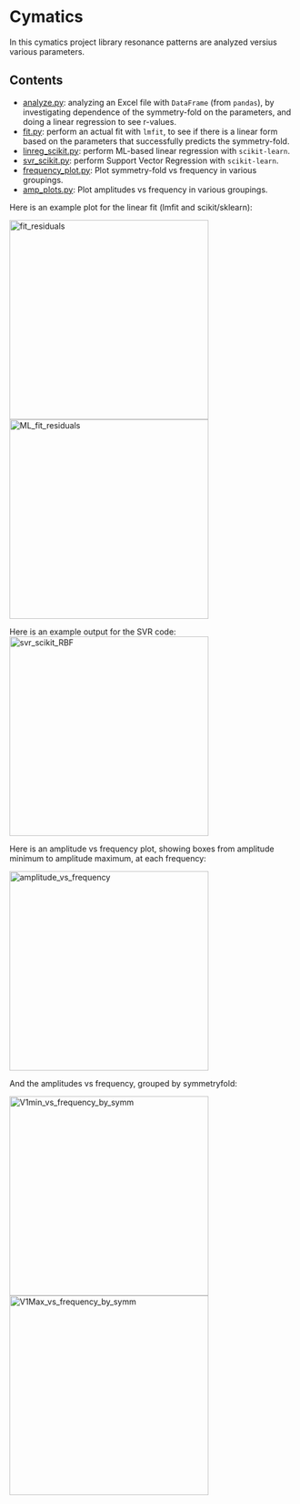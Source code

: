 # Cymatics
In this cymatics project library resonance patterns are analyzed versius various parameters. 
## Contents
- <a href="https://github.com/csanadm/cymatics/blob/main/analyze.py">analyze.py</a>: analyzing an Excel file with `DataFrame` (from `pandas`), by investigating dependence of the symmetry-fold on the parameters, and doing a linear regression to see r-values.
- <a href="https://github.com/csanadm/cymatics/blob/main/fit.py">fit.py</a>: perform an actual fit with `lmfit`, to see if there is a linear form based on the parameters that successfully predicts the symmetry-fold.
- <a href="https://github.com/csanadm/cymatics/blob/main/linreg_scikit.py">linreg_scikit.py</a>: perform ML-based linear regression with `scikit-learn`.
- <a href="https://github.com/csanadm/cymatics/blob/main/svr_scikit.py">svr_scikit.py</a>: perform Support Vector Regression with `scikit-learn`.
- <a href="https://github.com/csanadm/cymatics/blob/main/frequency_plot.py">frequency_plot.py</a>: Plot symmetry-fold vs frequency in various groupings.
- <a href="https://github.com/csanadm/cymatics/blob/main/amp_plots.py">amp_plots.py</a>: Plot amplitudes vs frequency in various groupings.

Here is an example plot for the linear fit (lmfit and scikit/sklearn):

<img alt="fit_residuals" src="https://user-images.githubusercontent.com/38218165/227724923-651c4013-a6cc-49ba-a7bf-9f7509f97b6b.png" width="350" /> <img alt="ML_fit_residuals" src="https://user-images.githubusercontent.com/38218165/227726975-b2a0ca6d-c78b-4fac-83dc-a0323db4f3ef.png" width="350" />

Here is an example output for the SVR code:
<img alt="svr_scikit_RBF" src="https://user-images.githubusercontent.com/38218165/229527232-8bad5c81-ff6b-4b05-8fc7-320430b90482.png" width="350" />

Here is an amplitude vs frequency plot, showing boxes from amplitude minimum to amplitude maximum, at each frequency:

<img alt="amplitude_vs_frequency" src="https://user-images.githubusercontent.com/38218165/227138238-6a8ba41e-3ca7-4b22-b6bb-887d5983582b.png" width="350" />

And the amplitudes vs frequency, grouped by symmetryfold:

<img alt="V1min_vs_frequency_by_symm" src="https://user-images.githubusercontent.com/38218165/227894988-408af57a-7562-44aa-98d2-47b844241b7c.png" width="350" /><img alt="V1Max_vs_frequency_by_symm" src="https://user-images.githubusercontent.com/38218165/227894993-61742193-af75-4049-b925-be98e9c551dd.png" width="350" />
